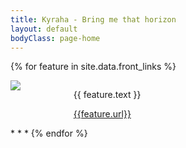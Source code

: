 ```yaml
---
title: Kyraha - Bring me that horizon
layout: default
bodyClass: page-home
---
```


{% for feature in site.data.front_links %}
  <div style="display: flex">
  <div style="width: 20%">
  <a href="{{feature.url}}"><img src="{{ feature.image }}" /></a>
  </div>
  <div style="width: 80%">
  <p>{{ feature.text }}</p>
  <p><a href="{{feature.url}}">{{feature.url}}</a></p>
  </div>
  </div>
  * * *
{% endfor %}

